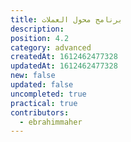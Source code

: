 ```yaml
---
title: برنامج محول العملات
description: 
position: 4.2
category: advanced
createdAt: 1612462477328
updatedAt: 1612462477328
new: false
updated: false
uncompleted: true
practical: true
contributors:
  - ebrahimmaher
---
```

<!-- CLI Input how much dollars -->
<!-- npm install (prompt or someting else)-->

<!-- explain currency-converter API and ask user to visit link -->
<!-- npm install axios -->
<!-- send request to converter API link -->
<!-- receive data -->
<!-- calc result -->

<!-- 
- use multiple functions (functional programming)
- use try... catch
 -->
